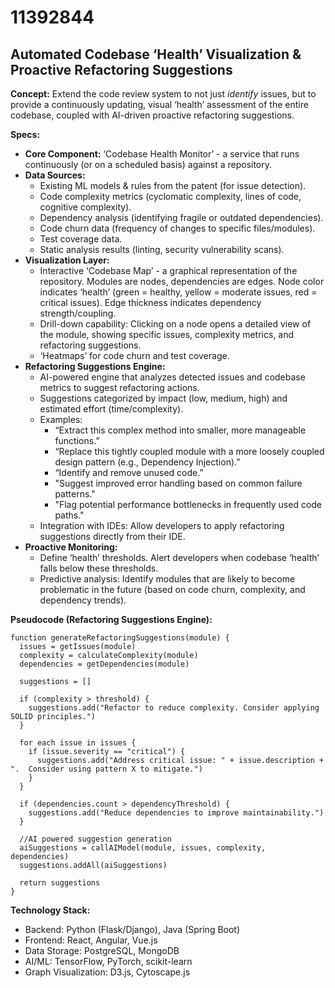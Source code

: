 # 11392844

## Automated Codebase ‘Health’ Visualization & Proactive Refactoring Suggestions

**Concept:** Extend the code review system to not just *identify* issues, but to provide a continuously updating, visual ‘health’ assessment of the entire codebase, coupled with AI-driven proactive refactoring suggestions.

**Specs:**

*   **Core Component:** ‘Codebase Health Monitor’ - a service that runs continuously (or on a scheduled basis) against a repository.
*   **Data Sources:**
    *   Existing ML models & rules from the patent (for issue detection).
    *   Code complexity metrics (cyclomatic complexity, lines of code, cognitive complexity).
    *   Dependency analysis (identifying fragile or outdated dependencies).
    *   Code churn data (frequency of changes to specific files/modules).
    *   Test coverage data.
    *   Static analysis results (linting, security vulnerability scans).
*   **Visualization Layer:**
    *   Interactive ‘Codebase Map’ - a graphical representation of the repository.  Modules are nodes, dependencies are edges. Node color indicates ‘health’ (green = healthy, yellow = moderate issues, red = critical issues). Edge thickness indicates dependency strength/coupling.
    *   Drill-down capability: Clicking on a node opens a detailed view of the module, showing specific issues, complexity metrics, and refactoring suggestions.
    *   ‘Heatmaps’ for code churn and test coverage.
*   **Refactoring Suggestions Engine:**
    *   AI-powered engine that analyzes detected issues and codebase metrics to suggest refactoring actions.
    *   Suggestions categorized by impact (low, medium, high) and estimated effort (time/complexity).
    *   Examples:
        *   “Extract this complex method into smaller, more manageable functions.”
        *   “Replace this tightly coupled module with a more loosely coupled design pattern (e.g., Dependency Injection).”
        *   “Identify and remove unused code.”
        *   "Suggest improved error handling based on common failure patterns."
        *   "Flag potential performance bottlenecks in frequently used code paths."
    *   Integration with IDEs:  Allow developers to apply refactoring suggestions directly from their IDE.
*   **Proactive Monitoring:**
    *   Define ‘health’ thresholds.  Alert developers when codebase ‘health’ falls below these thresholds.
    *   Predictive analysis:  Identify modules that are likely to become problematic in the future (based on code churn, complexity, and dependency trends).

**Pseudocode (Refactoring Suggestions Engine):**

```
function generateRefactoringSuggestions(module) {
  issues = getIssues(module)
  complexity = calculateComplexity(module)
  dependencies = getDependencies(module)

  suggestions = []

  if (complexity > threshold) {
    suggestions.add("Refactor to reduce complexity. Consider applying SOLID principles.")
  }

  for each issue in issues {
    if (issue.severity == "critical") {
      suggestions.add("Address critical issue: " + issue.description + ".  Consider using pattern X to mitigate.")
    }
  }

  if (dependencies.count > dependencyThreshold) {
    suggestions.add("Reduce dependencies to improve maintainability.")
  }

  //AI powered suggestion generation
  aiSuggestions = callAIModel(module, issues, complexity, dependencies)
  suggestions.addAll(aiSuggestions)

  return suggestions
}
```

**Technology Stack:**

*   Backend: Python (Flask/Django), Java (Spring Boot)
*   Frontend: React, Angular, Vue.js
*   Data Storage: PostgreSQL, MongoDB
*   AI/ML: TensorFlow, PyTorch, scikit-learn
*   Graph Visualization: D3.js, Cytoscape.js